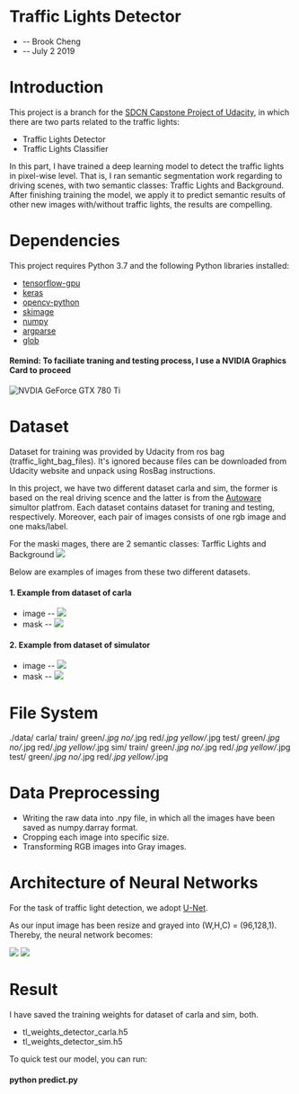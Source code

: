 
# Traffic Lights Detector 
* -- Brook Cheng
* -- July 2 2019

# Introduction

This project is a branch for the [SDCN Capstone Project of Udacity](https://github.com/udacity/CarND-Capstone), in which there are two parts related to the traffic lights: 

* Traffic Lights Detector
* Traffic Lights Classifier

In this part, I have trained a deep learning model to detect the traffic lights in pixel-wise level. That is, I ran semantic segmentation work regarding to driving scenes, with two semantic classes: Traffic Lights and Background. After finishing training the model, we apply it to predict semantic results of other new images with/without traffic lights, the results are compelling.

# Dependencies

This project requires Python 3.7 and the following Python libraries installed:
* [tensorflow-gpu](https://www.tensorflow.org/)
* [keras](https://keras.io/)
* [opencv-python](https://opencv-python-tutroals.readthedocs.io/en/latest/py_tutorials/py_tutorials.html)
* [skimage](https://scikit-image.org/)
* [numpy](http://www.numpy.org/)
* [argparse](https://docs.python.org/3/library/argparse.html)
* [glob](https://docs.python.org/3/library/glob.html)

#### Remind: To faciliate traning and testing process, I use a NVIDIA Graphics Card to proceed 
![NVDIA GeForce GTX 780 Ti](//live.staticflickr.com/65535/48235926726_8ca02a533e_h.jpg)


# Dataset

Dataset for training was provided by Udacity from ros bag (traffic_light_bag_files). It's ignored because files can be downloaded from Udacity website and unpack using RosBag instructions.

In this project, we have two different dataset carla and sim, the former is based on the real driving scence and the latter is from the [Autoware](https://github.com/autowarefoundation/autoware) simultor platfrom. Each dataset contains dataset for traning and testing, respectively. Moreover, each pair of images consists of one rgb image and one maks/label. 

For the maski mages, there are 2 semantic classes: Tarffic Lights and Background
![](//live.staticflickr.com/65535/48235925376_0fa2977ebe_b.jpg)

Below are examples of images from these two different datasets.

#### 1. Example from dataset of carla

* image -- ![](//live.staticflickr.com/65535/48235762867_ebc343aa99_c.jpg)
* mask -- ![](//live.staticflickr.com/65535/48235690456_d84238eb00_c.jpg)

#### 2. Example from dataset of simulator

* image -- ![](//live.staticflickr.com/65535/48235705681_85998d770e_c.jpg)
* mask -- ![](//live.staticflickr.com/65535/48235706456_363d0b3c1f_c.jpg)

# File System

./data/
      carla/
           train/
                green/*.jpg
                no/*.jpg
                red/*.jpg
                yellow/*.jpg
           test/
               green/*.jpg
               no/*.jpg
               red/*.jpg
               yellow/*.jpg
       sim/
          train/
               green/*.jpg
               no/*.jpg
               red/*.jpg
               yellow/*.jpg
          test/
              green/*.jpg
              no/*.jpg
              red/*.jpg
              yellow/*.jpg

# Data Preprocessing

* Writing the raw data into .npy file, in which all the images have been saved as numpy.darray format.
* Cropping each image into specific size.
* Transforming RGB images into Gray images.

# Architecture of Neural Networks

For the task of traffic light detection, we adopt [U-Net](https://arxiv.org/abs/1505.04597).

As our input image has been resize and grayed into (W,H,C) = (96,128,1). Thereby, the neural network becomes:

![](//live.staticflickr.com/65535/48235939971_f0e84f8a8f_b.jpg)
![](//live.staticflickr.com/65535/48236019627_469a11b48e_b.jpg)

# Result

I have saved the training weights for dataset of carla and sim, both. 

* tl_weights_detector_carla.h5
* tl_weights_detector_sim.h5

To quick test our model, you can run:

#### python predict.py


```python

```
